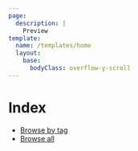 ```yaml
---
page:
  description: |
    Preview
template:
  name: /templates/home
  layout:
    base:
      bodyClass: overflow-y-scroll 
---
```


# Index

- [Browse by tag](-/tags)
- [Browse all](-/all)


